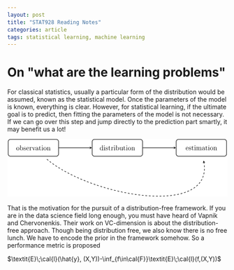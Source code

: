```yaml
---
layout: post
title: "STAT928 Reading Notes"
categories: article
tags: statistical learning, machine learning
---
```


# On "what are the learning problems"

For classical statistics, usually a particular form of the distribution would be
assumed, known as the statistical model. Once the parameters of the model is
known, everything is clear. However, for statistical learning, if the ultimate
goal is to predict, then fitting the parameters of the model is not necessary.
If we can go over this step and jump directly to the prediction part smartly,
it may benefit us a lot!

![learning-problems-1](/img/2014-03-19-stat928-reading-notes/learning-problems-1.svg)

That is the motivation for the pursuit of a distribution-free framework. If you
are in the data science field long enough, you must have heard of Vapnik and
Chervonenkis. Their work on VC-dimension is about the distribution-free approach.
Though being distribution free, we also know there is no free lunch. We have to
encode the prior in the framework somehow. So a performance metric is proposed

<div>$\textit{E}\;\cal{l}(\hat{y}, (X,Y))-\inf_{f\in\cal{F}}\textit{E}\;\cal{l}(f,(X,Y))$</div>

